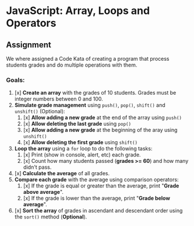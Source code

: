 # JavaScript: Array, Loops and Operators


## Assignment

We where assigned a Code Kata of creating a program that process students grades and do multiple operations with them.

### Goals:

1. [x]  **Create an array** with the grades of 10 students. Grades must be integer numbers between 0 and 100.
2. **Simulate grade management** using `push()`, `pop()`, `shift()` and `unshift()` (Optional):
	1. [x] **Allow adding a new grade** at the end of the array using `push()`
	2. [x] **Allow deleting the last grade** using `pop()`
	3. [x] **Allow adding a new grade** at the beginning of the aray using `unshift()`
	4. [x] **Allow deleting the first grade** using `shift()`
3. **Loop the array** using a `for` loop to do the following tasks:
	1. [x] Print (show in console, alert, etc) each grade.
	2. [x] Count how many students passed (**grades >= 60**) and how many didn't pass.
4. [x] **Calculate the average** of all grades.
5. **Compare each grade** with the average using comparison operators:
	1. [x] If the grade is equal or greater than the average, print "**Grade above average**".
	2. [x] If the grade is lower than the average, print "**Grade below average**".
6. [x] **Sort the array** of grades in ascendant and descendant order using the `sort()` method (**Optional**).
